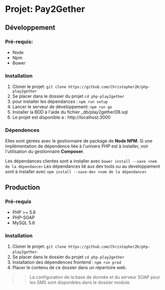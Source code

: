 # Projet: Pay2Gether

## Développement
### Pré-requis: 
* Node
* Npm
* Bower

### Installation
1. Cloner le projet: `git clone https://github.com/Christopher2K/php-play2gether`
2. Se placer dans le dossier du projet `cd php-play2gether`
3. pour installer les dépendances : `npm run setup`
4. Lancer le serveur de développement: `npm run go`
5. Installer la BDD à l'aide du fichier _db/play2getherDB.sql
6. Le projet est disponible a : http://localhost:3000

### Dépendences
Elles sont gérées avec le gestionnaire de package de **Node NPM**.
Si une implémentation de dépendence liée à l'univers PHP est à installer, voir l'utilisation du gestionnaire **Composer**.

Les dépendances clientes sont a installer avec `bower install --save <nom de la dépendance>`
Les dépendances lié aux dev tools ou au developpement sont à installer avec `npm install --save-dev <nom de la dépendance>`

## Production
### Pré-requis
* PHP >= 5.6
* PHP-SOAP
* MySQL 5.6

### Installation
1. Cloner le projet: `git clone https://github.com/Christopher2K/php-play2gether`.
2. Se placer dans le dossier du projet `cd php-play2gether`
3. Installation des dépendences frontend : `npm run prod`
2. Placer le contenu de ce dossier dans un répertoire web.

>> La configuration de la base de donnée et du serveur SOAP pour les SMS sont disponibles dans le dossier module.